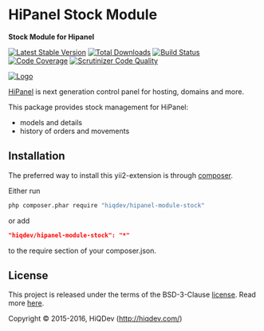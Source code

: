 HiPanel Stock Module
====================

**Stock Module for Hipanel**

[![Latest Stable Version](https://poser.pugx.org/hiqdev/hipanel-module-stock/v/stable)](https://packagist.org/packages/hiqdev/hipanel-module-stock)
[![Total Downloads](https://poser.pugx.org/hiqdev/hipanel-module-stock/downloads)](https://packagist.org/packages/hiqdev/hipanel-module-stock)
[![Build Status](https://img.shields.io/travis/hiqdev/hipanel-module-stock.svg)](https://travis-ci.org/hiqdev/hipanel-module-stock)
[![Code Coverage](https://scrutinizer-ci.com/g/hiqdev/hipanel-module-stock/badges/coverage.png?b=master)](https://scrutinizer-ci.com/g/hiqdev/hipanel-module-stock/?branch=master)
[![Scrutinizer Code Quality](https://scrutinizer-ci.com/g/hiqdev/hipanel-module-stock/badges/quality-score.png?b=master)](https://scrutinizer-ci.com/g/hiqdev/hipanel-module-stock/?branch=master)

[![Logo](https://raw.githubusercontent.com/hiqdev/hipanel-core/master/docs/logo.png)](https://hipanel.com/)

[HiPanel](http://hipanel.com) is next generation control panel for hosting, domains and more.

This package provides stock management for HiPanel:

- models and details
- history of orders and movements

## Installation

The preferred way to install this yii2-extension is through [composer](http://getcomposer.org/download/).

Either run

```sh
php composer.phar require "hiqdev/hipanel-module-stock"
```

or add

```json
"hiqdev/hipanel-module-stock": "*"
```

to the require section of your composer.json.

## License

This project is released under the terms of the BSD-3-Clause [license](LICENSE).
Read more [here](http://choosealicense.com/licenses/bsd-3-clause).

Copyright © 2015-2016, HiQDev (http://hiqdev.com/)
